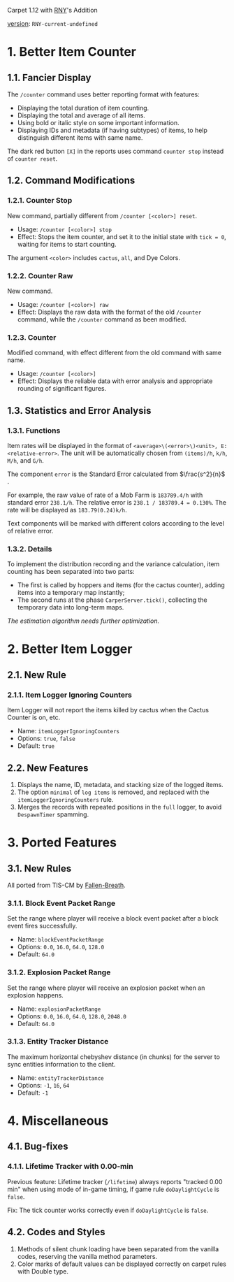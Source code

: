 Carpet 1.12 with [RNY](https://github.com/Rainyaphthyl)'s Addition

[version](src/carpet/CarpetSettings.java): `RNY-current-undefined`

# 1. Better Item Counter

## 1.1. Fancier Display

The `/counter` command uses better reporting format with features:

- Displaying the total duration of item counting.
- Displaying the total and average of all items.
- Using bold or italic style on some important information.
- Displaying IDs and metadata (if having subtypes) of items, to help distinguish different items with same name.

The dark red button `[X]` in the reports uses command `counter stop` instead of `counter reset`.

## 1.2. Command Modifications

### 1.2.1. Counter Stop

New command, partially different from `/counter [<color>] reset`.

- Usage: `/counter [<color>] stop`
- Effect: Stops the item counter, and set it to the initial state with `tick = 0`, waiting for items to start counting.

The argument `<color>` includes `cactus`, `all`, and Dye Colors.

### 1.2.2. Counter Raw

New command.

- Usage: `/counter [<color>] raw`
- Effect: Displays the raw data with the format of the old `/counter` command, while the `/counter` command as been modified.

### 1.2.3. Counter

Modified command, with effect different from the old command with same name.

- Usage: `/counter [<color>]`
- Effect: Displays the reliable data with error analysis and appropriate rounding of significant figures.

## 1.3. Statistics and Error Analysis

### 1.3.1. Functions

Item rates will be displayed in the format of `<average>\(<error>\)<unit>, E: <relative-error>`. The unit will be automatically chosen from `(items)/h`, `k/h`, `M/h`, and `G/h`.

The component `error` is the Standard Error calculated from $\frac{s^2}{n}$ .

For example, the raw value of rate of a Mob Farm is `183789.4/h` with standard error `238.1/h`. The relative error is `238.1 / 183789.4 = 0.130%`. The rate will be displayed as `183.79(0.24)k/h`.

Text components will be marked with different colors according to the level of relative error.

### 1.3.2. Details

To implement the distribution recording and the variance calculation, item counting has been separated into two parts:

- The first is called by hoppers and items (for the cactus counter), adding items into a temporary map instantly;
- The second runs at the phase `CarperServer.tick()`, collecting the temporary data into long-term maps.

*The estimation algorithm needs further optimization.*

# 2. Better Item Logger

## 2.1. New Rule

### 2.1.1. Item Logger Ignoring Counters

Item Logger will not report the items killed by cactus when the Cactus Counter is on, etc.

- Name: `itemLoggerIgnoringCounters`
- Options: `true`, `false`
- Default: `true`

## 2.2. New Features

1. Displays the name, ID, metadata, and stacking size of the logged items.
2. The option `minimal` of `log items` is removed, and replaced with the `itemLoggerIgnoringCounters` rule.
3. Merges the records with repeated positions in the `full` logger, to avoid `DespawnTimer` spamming.

# 3. Ported Features

## 3.1. New Rules

All ported from TIS-CM by [Fallen-Breath](https://github.com/Fallen-Breath/carpetmod112).

### 3.1.1. Block Event Packet Range

Set the range where player will receive a block event packet after a block event fires successfully.

- Name: `blockEventPacketRange`
- Options: `0.0`, `16.0`, `64.0`, `128.0`
- Default: `64.0`

### 3.1.2. Explosion Packet Range

Set the range where player will receive an explosion packet when an explosion happens.

- Name: `explosionPacketRange`
- Options: `0.0`, `16.0`, `64.0`, `128.0`, `2048.0`
- Default: `64.0`

### 3.1.3. Entity Tracker Distance

The maximum horizontal chebyshev distance (in chunks) for the server to sync entities information to the client.

- Name: `entityTrackerDistance`
- Options: `-1`, `16`, `64`
- Default: `-1`

# 4. Miscellaneous

## 4.1. Bug-fixes

### 4.1.1. Lifetime Tracker with 0.00-min

Previous feature: Lifetime tracker (`/lifetime`) always reports "tracked 0.00 min" when using mode of in-game timing, if game rule `doDaylightCycle` is `false`.

Fix: The tick counter works correctly even if `doDaylightCycle` is `false`.

## 4.2. Codes and Styles

1. Methods of silent chunk loading have been separated from the vanilla codes, reserving the vanilla method parameters.
2. Color marks of default values can be displayed correctly on carpet rules with Double type.
